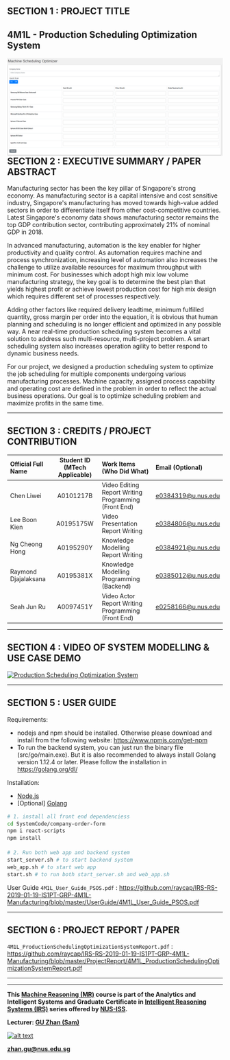 ## SECTION 1 : PROJECT TITLE
## 4M1L - Production Scheduling Optimization System

<img src="Miscellaneous/home.png"
     style="float: left; margin-right: 0px;" />

---
## SECTION 2 : EXECUTIVE SUMMARY / PAPER ABSTRACT
Manufacturing sector has been the key pillar of Singapore's strong economy. As manufacturing sector is a capital intensive and cost sensitive industry, Singapore's manufacturing has moved towards high-value added sectors in order to differentiate itself from other cost-competitive countries. Latest Singapore's economy data shows manufacturing sector remains the top GDP contribution sector, contributing approximately 21% of nominal GDP in 2018.

In advanced manufacturing, automation is the key enabler for higher productivity and quality control. As automation requires machine and process synchronization, increasing level of automation also increases the challenge to utilize available resources for maximum throughput with minimum cost. For businesses which adopt high mix low volume manufacturing strategy, the key goal is to determine the best plan that yields highest profit or achieve lowest production cost for high mix design which requires different set of processes respectively.  

Adding other factors like required delivery leadtime, minimum fulfilled quantity, gross margin per order into the equation, it is obvious that human planning and scheduling is no longer efficient and optimized in any possible way. A near real-time production scheduling system becomes a vital solution to address such multi-resource, multi-project problem. A smart scheduling system also increases operation agility to better respond to dynamic business needs. 

For our project, we designed a production scheduling system to optimize the job scheduling for multiple components undergoing various manufacturing processes. Machine capacity, assigned process capability and operating cost are defined in the problem in order to reflect the actual business operations. Our goal is to optimize scheduling problem and maximize profits in the same time. 

---
## SECTION 3 : CREDITS / PROJECT CONTRIBUTION

| Official Full Name  | Student ID (MTech Applicable)  | Work Items (Who Did What) | Email (Optional) |
| :------------ |:---------------:| :-----| :-----|
| Chen Liwei | A0101217B | Video Editing Report Writing Programming (Front End) | e0384319@u.nus.edu |
| Lee Boon Kien | A0195175W | Video Presentation Report Writing | e0384806@u.nus.edu |
| Ng Cheong Hong| A0195290Y| Knowledge Modelling Report Writing | e0384921@u.nus.edu |
| Raymond Djajalaksana| A0195381X | Knowledge Modelling Programming (Backend) | e0385012@u.nus.edu |
| Seah Jun Ru| A0097451Y | Video Actor Report Writing Programming (Front End) | e0258166@u.nus.edu |

---
## SECTION 4 : VIDEO OF SYSTEM MODELLING & USE CASE DEMO

[![Production Scheduling Optimization System](http://img.youtube.com/vi/KcwQcBxI_vM/0.jpg)](https://youtu.be/KcwQcBxI_vM)

---
## SECTION 5 : USER GUIDE

Requirements:
* nodejs and npm should be installed. Otherwise please download and install from the following website: https://www.npmjs.com/get-npm
* To run the backend system, you can just run the binary file (src/go/main.exe). But it is also recommended to always install Golang version 1.12.4 or later. Please follow the installation in https://golang.org/dl/

Installation:
- [Node.js ](https://nodejs.org/en/ "Node.js ")
- [Optional] [Golang](https://golang.org/dl/ "Golang")
``` bash
# 1. install all front end dependenciess
cd SystemCode/company-order-form
npm i react-scripts
npm install

# 2. Run both web app and backend system
start_server.sh # to start backend system
web_app.sh # to start web app
start.sh # to run both start_server.sh and web_app.sh

```

User Guide
`4M1L_User_Guide_PSOS.pdf` : <https://github.com/raycap/IRS-RS-2019-01-19-IS1PT-GRP-4M1L-Manufacturing/blob/master/UserGuide/4M1L_User_Guide_PSOS.pdf>

---
## SECTION 6 : PROJECT REPORT / PAPER
`4M1L_ProductionSchedulingOptimizationSystemReport.pdf` : <https://github.com/raycap/IRS-RS-2019-01-19-IS1PT-GRP-4M1L-Manufacturing/blob/master/ProjectReport/4M1L_ProductionSchedulingOptimizationSystemReport.pdf>


---

---

**This [Machine Reasoning (MR)](https://www.iss.nus.edu.sg/executive-education/course/detail/machine-reasoning "Machine Reasoning") course is part of the Analytics and Intelligent Systems and Graduate Certificate in [Intelligent Reasoning Systems (IRS)](https://www.iss.nus.edu.sg/stackable-certificate-programmes/intelligent-systems "Intelligent Reasoning Systems") series offered by [NUS-ISS](https://www.iss.nus.edu.sg "Institute of Systems Science, National University of Singapore").**

**Lecturer: [GU Zhan (Sam)](https://www.iss.nus.edu.sg/about-us/staff/detail/201/GU%20Zhan "GU Zhan (Sam)")**

[![alt text](https://www.iss.nus.edu.sg/images/default-source/About-Us/7.6.1-teaching-staff/sam-website.tmb-.png "Let's check Sam' profile page")](https://www.iss.nus.edu.sg/about-us/staff/detail/201/GU%20Zhan)

**zhan.gu@nus.edu.sg**
